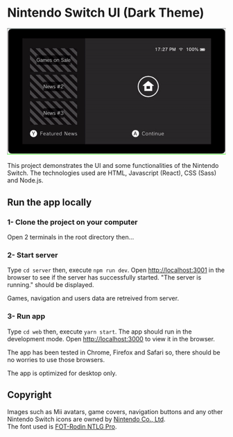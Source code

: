 # Nintendo Switch UI (Dark Theme)

![Nintendo Switch UI demonstration](./web/src/images/app-demo.gif?raw=true)

This project demonstrates the UI and some functionalities of the Nintendo Switch. The technologies used are HTML, Javascript (React), CSS (Sass) and Node.js.

## Run the app locally

### 1- Clone the project on your computer

Open 2 terminals in the root directory then...

### 2- Start server

Type `cd server` then, execute `npm run dev`.
Open [http://localhost:3001](http://localhost:3001) in the browser to see if the server has successfully started. "The server is running." should be displayed. 

Games, navigation and users data are retreived from server.

### 3- Run app

Type `cd web` then, execute `yarn start`. The app should run in the development mode.
Open [http://localhost:3000](http://localhost:3000) to view it in the browser.

The app has been tested in Chrome, Firefox and Safari so, there should be no worries to use those browsers.

The app is optimized for desktop only.

## Copyright

Images such as Mii avatars, game covers, navigation buttons and any other Nintendo Switch icons are owned by [Nintendo Co., Ltd](https://www.nintendo.co.jp/).\
The font used is [FOT-Rodin NTLG Pro](https://archive.org/download/Fontworks/Fonts/).
